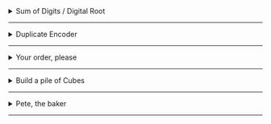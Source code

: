 <details>
<summary>Sum of Digits / Digital Root</summary>

    Digital root is the recursive sum of all the digits in a number.
    
    Given n, take the sum of the digits of n. If that value has more than one digit,
    continue reducing in this way until a single-digit number is produced. The input will be a non-negative integer.

> Examples<br>
>     16  -->  1 + 6 = 7 <br>
>    942  -->  9 + 4 + 2 = 15  -->  1 + 5 = 6<br>
> 132189  -->  1 + 3 + 2 + 1 + 8 + 9 = 24  -->  2 + 4 = 6<br>
> 493193  -->  4 + 9 + 3 + 1 + 9 + 3 = 29  -->  2 + 9 = 11  -->  1 + 1 = 2

***Solution:***
```python
def digital_root(n):
    s=str(n)
    l = len(s)
    if l >1:
        return digital_root(sum(int(each)for each in s))
    return n
```
</details>

---

<details>
<summary>Duplicate Encoder</summary>
   
    The goal of this exercise is to convert a string to a new string where each character
    in the new string is "(" if that character appears only once in the original string,
    or ")" if that character appears more than once in the original string. Ignore
    capitalization when determining if a character is a duplicate.


> Examples<br>
> "din"      =>  "((("<br>
> "recede"   =>  "()()()"<br>
> "Success"  =>  ")())())"<br>
> "(( @"     =>  "))(("

***Solution:***
```python
def duplicate_encode(word):
    word = word.lower()
    new_word=''
    for letter in word:
        count=0
        for l in word:
            if l == letter:
                count+=1
        if count >1:
            new_word += ')'
        else:
            new_word += '('
    return new_word
```
</details>

---

<details>
<summary>Your order, please</summary>
   
    Your task is to sort a given string. Each word in the string will contain a single number.
    This number is the position the word should have in the result.

    Note: Numbers can be from 1 to 9. So 1 will be the first word (not 0).

    If the input string is empty, return an empty string. The words in the input String will only contain valid consecutive numbers.

> Examples<br>
> "is2 Thi1s T4est 3a"  -->  "Thi1s is2 3a T4est"<br>
> "4of Fo1r pe6ople g3ood th5e the2"  -->  "Fo1r the2 g3ood 4of th5e pe6ople"<br>
> ""  -->  ""

***Solution:***
```python
def order(sentence):
    if sentence == '':
        return ''
    sentence = sentence.split()
    new_sentence= ['~' for word in sentence]
    for word in sentence:
        print(word)
        for letter in word:
            try:
                new_sentence[int(letter)-1]=word
            except:
                continue
    new_sentence = ' '.join(each for each in new_sentence)
    return new_sentence
```
</details>

---

<details>
<summary>Build a pile of Cubes</summary>
   
Your task is to construct a building which will be a pile of n cubes.
The cube at the bottom will have a volume of n<sup>3</sup>, the cube above will have volume of (n-1)<sup>3</sup> and so on until the top which will have a volume of 1<sup>3</sup>

You are given the total volume m of the building. Being given m can you find the number n of cubes you will have to build?

The parameter of the function findNB (find_nb, fin-nb, findNB, ...) will be an integer m and you have to return the integer n such as n<sup>3</sup> + (n-1)<sup>3</sup> + (n-2)<sup>3</sup> + ... + 1<sup>3</sup> = m if such a n exists or -1 if there is no such n.

> Examples<br>
> findNb(1071225) --> 45<br>
> findNb(91716553919377) --> -1

***Solution:***
```python
def find_nb(mass):
    count = 0
    m=0
    while m<mass:
        count += 1
        m += count**3
        if m>mass:
            return -1
    return count
```
</details>

---

<details>
<summary>Pete, the baker</summary>
   
    Pete likes to bake some cakes. He has some recipes and ingredients. Unfortunately he is not good in maths. Can you help him to find out, how many cakes he could bake considering his recipes?

    Write a function cakes(), which takes the recipe (object) and the available ingredients (also an object) and returns the maximum number of cakes Pete can bake (integer). For simplicity there are no units for the amounts (e.g. 1 lb of flour or 200 g of sugar are simply 1 or 200). Ingredients that are not present in the objects, can be considered as 0.

```python
Examples:

# must return 2
cakes({flour: 500, sugar: 200, eggs: 1}, {flour: 1200, sugar: 1200, eggs: 5, milk: 200})<br>
# must return 0
cakes({apples: 3, flour: 300, sugar: 150, milk: 100, oil: 100}, {sugar: 500, flour: 2000, milk: 2000})
```

***Solution:***
```python
def cakes(recipe, available):
    amount  = []
    for each in recipe:
        if each not in available:
            return 0
        amount.append(available[each]//recipe[each])
    return min(amount)
```
</details>

---
<!--
<details>
<summary>Placeholder</summary>
   
    asdf
    asdf

> Examples<br>
> asdf<br>
> asdf<br>
> asdf<br>

***Solution:***
```python
asdf
asdf
asdf
```
</details>

---
<!--
<details>
<summary>Placeholder</summary>
   
    asdf
    asdf

> Examples<br>
> asdf<br>
> asdf<br>
> asdf<br>

***Solution:***
```python
asdf
asdf
asdf
```
</details>

---
<!--
<details>
<summary>Placeholder</summary>
   
    asdf
    asdf

> Examples<br>
> asdf<br>
> asdf<br>
> asdf<br>

***Solution:***
```python
asdf
asdf
asdf
```
</details>

---
-->
